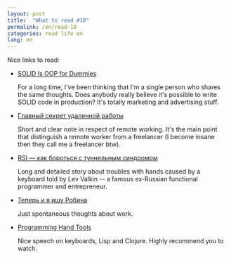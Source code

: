 ```yaml
---
layout: post
title:  "What to read #18"
permalink: /en/read-18
categories: read life en
lang: en
---
```


Nice links to read:

- [SOLID Is OOP for Dummies](http://www.yegor256.com/2017/03/28/solid.html)

  For a long time, I've been thinking that I'm a single person who shares the
  same thoughts. Does anybody really believe it's possible to write SOLID code
  in production? It's totally marketing and advertising stuff.

- [Главный секрет удаленной работы](http://tema.livejournal.com/2473428.html)

  Short and clear note in respect of remote working. It's the main point that
  distinguish a remote worker from a freelancer (I become insane then they call
  me a freelancer btw).

- [RSI — как бороться с туннельным синдромом](http://lionet.livejournal.com/71005.html)

  Long and detailed story about troubles with hands caused by a keyboard told by
  Lev Valkin -- a famous ex-Russian functional programmer and entrepreneur.

- [Теперь и я ищу Робина](http://ksoftware.livejournal.com/242252.html)

  Just spontaneous thoughts about work.

- [Programming Hand Tools](https://www.youtube.com/watch?v=uk3A41U0iO4)

  Nice speech on keyboards, Lisp and Clojure. Highly recommend you to watch.
